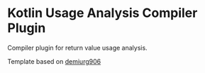 # Kotlin Usage Analysis Compiler Plugin

Compiler plugin for return value usage analysis.

Template based on [demiurg906](https://github.com/demiurg906/kotlin-compiler-plugin-template)